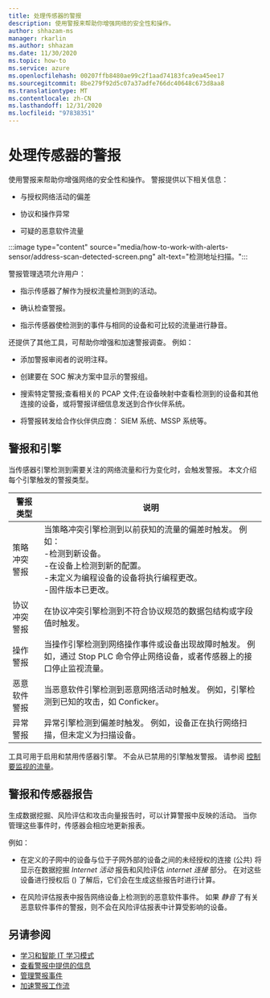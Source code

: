 ```yaml
---
title: 处理传感器的警报
description: 使用警报来帮助你增强网络的安全性和操作。
author: shhazam-ms
manager: rkarlin
ms.author: shhazam
ms.date: 11/30/2020
ms.topic: how-to
ms.service: azure
ms.openlocfilehash: 00207ffb8480ae99c2f1aad74183fca9ea45ee17
ms.sourcegitcommit: 8be279f92d5c07a37adfe766dc40648c673d8aa8
ms.translationtype: MT
ms.contentlocale: zh-CN
ms.lasthandoff: 12/31/2020
ms.locfileid: "97838351"
---
```

# <a name="work-with-alerts-on-your-sensor"></a>处理传感器的警报

使用警报来帮助你增强网络的安全性和操作。 警报提供以下相关信息：

- 与授权网络活动的偏差

- 协议和操作异常

- 可疑的恶意软件流量

:::image type="content" source="media/how-to-work-with-alerts-sensor/address-scan-detected-screen.png" alt-text="检测地址扫描。":::

警报管理选项允许用户：

- 指示传感器了解作为授权流量检测到的活动。

- 确认检查警报。

- 指示传感器使检测到的事件与相同的设备和可比较的流量进行静音。

还提供了其他工具，可帮助你增强和加速警报调查。 例如：

  - 添加警报审阅者的说明注释。

  - 创建要在 SOC 解决方案中显示的警报组。 

  - 搜索特定警报;查看相关的 PCAP 文件;在设备映射中查看检测到的设备和其他连接的设备，或将警报详细信息发送到合作伙伴系统。

  - 将警报转发给合作伙伴供应商： SIEM 系统、MSSP 系统等。

## <a name="alerts-and-engines"></a>警报和引擎

当传感器引擎检测到需要关注的网络流量和行为变化时，会触发警报。 本文介绍每个引擎触发的警报类型。

| 警报类型 | 说明 |
|-|-|
| 策略冲突警报 | 当策略冲突引擎检测到以前获知的流量的偏差时触发。 例如： <br /> -检测到新设备。  <br /> -在设备上检测到新的配置。 <br /> -未定义为编程设备的设备将执行编程更改。 <br /> -固件版本已更改。 |
| 协议冲突警报 | 在协议冲突引擎检测到不符合协议规范的数据包结构或字段值时触发。 | 
| 操作警报 | 当操作引擎检测到网络操作事件或设备出现故障时触发。 例如，通过 Stop PLC 命令停止网络设备，或者传感器上的接口停止监视流量。 |
| 恶意软件警报 | 当恶意软件引擎检测到恶意网络活动时触发。 例如，引擎检测到已知的攻击，如 Conficker。 |
| 异常警报 | 异常引擎检测到偏差时触发。 例如，设备正在执行网络扫描，但未定义为扫描设备。 |

工具可用于启用和禁用传感器引擎。 不会从已禁用的引擎触发警报。 请参阅 [控制要监视的流量](how-to-control-what-traffic-is-monitored.md)。

## <a name="alerts-and-sensor-reporting"></a>警报和传感器报告

生成数据挖掘、风险评估和攻击向量报告时，可以计算警报中反映的活动。 当你管理这些事件时，传感器会相应地更新报表。

例如：

  - 在定义的子网中的设备与位于子网外部的设备之间的未经授权的连接 (公共) 将显示在数据挖掘 *Internet 活动* 报告和风险评估 *internet 连接* 部分。 在对这些设备进行授权后 () 了解后，它们会在生成这些报告时进行计算。

  - 在风险评估报表中报告网络设备上检测到的恶意软件事件。 如果 *静音* 了有关恶意软件事件的警报，则不会在风险评估报表中计算受影响的设备。

## <a name="see-also"></a>另请参阅

- [学习和智能 IT 学习模式](how-to-control-what-traffic-is-monitored.md#learning-and-smart-it-learning-modes)
- [查看警报中提供的信息](how-to-view-information-provided-in-alerts.md)
- [管理警报事件](how-to-manage-the-alert-event.md)
- [加速警报工作流](how-to-accelerate-alert-incident-response.md)
